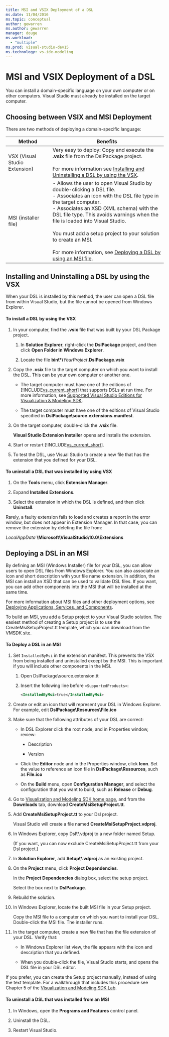 ```yaml
---
title: MSI and VSIX Deployment of a DSL
ms.date: 11/04/2016
ms.topic: conceptual
author: gewarren
ms.author: gewarren
manager: douge
ms.workload:
  - "multiple"
ms.prod: visual-studio-dev15
ms.technology: vs-ide-modeling
---
```

# MSI and VSIX Deployment of a DSL
You can install a domain-specific language on your own computer or on other computers. Visual Studio must already be installed on the target computer.

## <a name="which"></a> Choosing between VSIX and MSI Deployment
 There are two methods of deploying a domain-specific language:

|Method|Benefits|
|------------|--------------|
|VSX (Visual Studio Extension)|Very easy to deploy: Copy and execute the **.vsix** file from the DslPackage project.<br /><br /> For more information see [Installing and Uninstalling a DSL by using the VSX](#Installing).|
|MSI (installer file)|-   Allows the user to open Visual Studio by double-clicking a DSL file.<br />-   Associates an icon with the DSL file type in the target computer.<br />-   Associates an XSD (XML schema) with the DSL file type. This avoids warnings when the file is loaded into Visual Studio.<br /><br /> You must add a setup project to your solution to create an MSI.<br /><br /> For more information, see [Deploying a DSL by using an MSI file](#msi).|

## <a name="Installing"></a> Installing and Uninstalling a DSL by using the VSX
 When your DSL is installed by this method, the user can open a DSL file from within Visual Studio, but the file cannot be opened from Windows Explorer.

#### To install a DSL by using the VSX

1.  In your computer, find the **.vsix** file that was built by your DSL Package project.

    1.  In **Solution Explorer**, right-click the **DslPackage** project, and then click **Open Folder in Windows Explorer**.

    2.  Locate the file **bin\\\*\\**_YourProject_**.DslPackage.vsix**

2.  Copy the **.vsix** file to the target computer on which you want to install the DSL. This can be your own computer or another one.

    -   The target computer must have one of the editions of [!INCLUDE[vs_current_short](../code-quality/includes/vs_current_short_md.md)] that supports DSLs at run time. For more information, see [Supported Visual Studio Editions for Visualization & Modeling SDK](../modeling/supported-visual-studio-editions-for-visualization-amp-modeling-sdk.md).

    -   The target computer must have one of the editions of Visual Studio specified in **DslPackage\source.extensions.manifest**.

3.  On the target computer, double-click the **.vsix** file.

     **Visual Studio Extension Installer** opens and installs the extension.

4.  Start or restart [!INCLUDE[vs_current_short](../code-quality/includes/vs_current_short_md.md)].

5.  To test the DSL, use Visual Studio to create a new file that has the extension that you defined for your DSL.

#### To uninstall a DSL that was installed by using VSX

1.  On the **Tools** menu, click **Extension Manager**.

2.  Expand **Installed Extensions**.

3.  Select the extension in which the DSL is defined, and then click **Uninstall**.

 Rarely, a faulty extension fails to load and creates a report in the error window, but does not appear in Extension Manager. In that case, you can remove the extension by deleting the file from:

 *LocalAppData* **\Microsoft\VisualStudio\10.0\Extensions**

## <a name="msi"></a> Deploying a DSL in an MSI
 By defining an MSI (Windows Installer) file for your DSL, you can allow users to open DSL files from Windows Explorer. You can also associate an icon and short description with your file name extension. In addition, the MSI can install an XSD that can be used to validate DSL files. If you want, you can add other components into the MSI that will be installed at the same time.

 For more information about MSI files and other deployment options, see [Deploying Applications, Services, and Components](../deployment/deploying-applications-services-and-components.md).

 To build an MSI, you add a Setup project to your Visual Studio solution. The easiest method of creating a Setup project is to use the CreateMsiSetupProject.tt template, which you can download from the [VMSDK site](http://go.microsoft.com/fwlink/?LinkID=186128).

#### To Deploy a DSL in an MSI

1.  Set `InstalledByMsi` in the extension manifest. This prevents the VSX from being installed and uninstalled except by the MSI. This is important if you will include other components in the MSI.

    1.  Open DslPackage\source.extension.tt

    2.  Insert the following line before `<SupportedProducts>`:

        ```xml
        <InstalledByMsi>true</InstalledByMsi>
        ```

2.  Create or edit an icon that will represent your DSL in Windows Explorer. For example, edit **DslPackage\Resources\File.ico**

3.  Make sure that the following attributes of your DSL are correct:

    -   In DSL Explorer click the root node, and in Properties window, review:

        -   Description

        -   Version

    -   Click the **Editor** node and in the Properties window, click **Icon**. Set the value to reference an icon file in **DslPackage\Resources**, such as **File.ico**

    -   On the **Build** menu, open **Configuration Manager**, and select the configuration that you want to build, such as **Release** or **Debug**.

4.  Go to [Visualization and Modeling SDK home page](http://go.microsoft.com/fwlink/?LinkID=186128), and from the **Downloads** tab, download **CreateMsiSetupProject.tt**.

5.  Add **CreateMsiSetupProject.tt** to your Dsl project.

     Visual Studio will create a file named **CreateMsiSetupProject.vdproj**.

6.  In Windows Explorer, copy Dsl\\*.vdproj to a new folder named Setup.

     (If you want, you can now exclude CreateMsiSetupProject.tt from your Dsl project.)

7.  In **Solution Explorer**, add **Setup\\\*.vdproj** as an existing project.

8.  On the **Project** menu, click **Project Dependencies**.

     In the **Project Dependencies** dialog box, select the setup project.

     Select the box next to **DslPackage**.

9. Rebuild the solution.

10. In Windows Explorer, locate the built MSI file in your Setup project.

     Copy the MSI file to a computer on which you want to install your DSL. Double-click the MSI file. The installer runs.

11. In the target computer, create a new file that has the file extension of your DSL. Verify that:

    -   In Windows Explorer list view, the file appears with the icon and description that you defined.

    -   When you double-click the file, Visual Studio starts, and opens the DSL file in your DSL editor.

 If you prefer, you can create the Setup project manually, instead of using the text template. For a walkthrough that includes this procedure see Chapter 5 of the [Visualization and Modeling SDK Lab](http://go.microsoft.com/fwlink/?LinkId=208878).

#### To uninstall a DSL that was installed from an MSI

1.  In Windows, open the **Programs and Features** control panel.

2.  Uninstall the DSL.

3.  Restart Visual Studio.